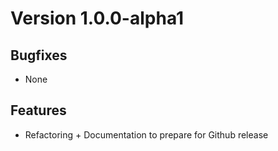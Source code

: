# Version 1.0.0-alpha1

## Bugfixes

* None

## Features

* Refactoring + Documentation to prepare for Github release